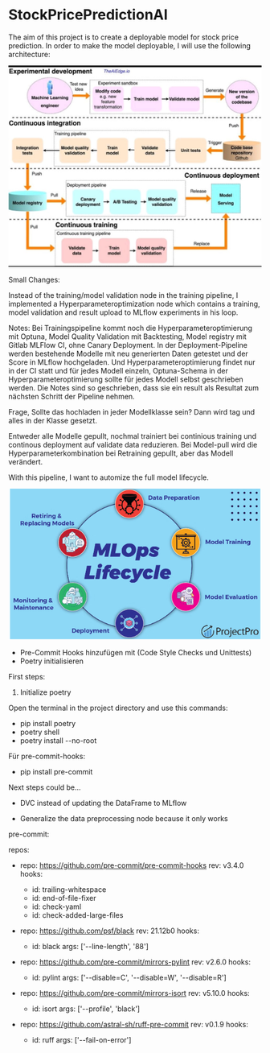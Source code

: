 # StockPricePredictionAI

The aim of this project is to create a deployable model for stock price prediction. In order to make the model deployable, I will use the following architecture:


<img src="Software Architecture.jpg">


Small Changes: 

Instead of the training/model validation node in the training pipeline, I implemented a Hyperparameteroptimization node which contains a training, model validation and result upload to MLflow experiments in his loop. 


Notes: Bei Trainingspipeline kommt noch die Hyperparameteroptimierung mit Optuna, Model Quality Validation mit Backtesting, Model registry mit Gitlab MLFlow CI, ohne Canary Deployment. In der Deployment-Pipeline werden bestehende Modelle mit neu generierten Daten getestet und der Score in MLflow hochgeladen. Und Hyperparameteroptimierung findet nur in der CI statt und für jedes Modell einzeln, Optuna-Schema in der Hyperparameteroptimierung sollte für jedes Modell selbst geschrieben werden. Die Notes sind so geschrieben, dass sie ein result als Resultat zum nächsten Schritt der Pipeline nehmen.

Frage, Sollte das hochladen in jeder Modellklasse sein? Dann wird tag und alles in der Klasse gesetzt.

Entweder alle Modelle gepullt, nochmal trainiert bei continious training und continous deployment auf validate data reduzieren. Bei Model-pull wird die Hyperparameterkombination bei Retraining gepullt, aber das Modell verändert.


With this pipeline, I want to automize the full model lifecycle.

<img src="MLOps_Lifecycle.png">

- Pre-Commit Hooks hinzufügen mit (Code Style Checks und Unittests)
- Poetry initialisieren


First steps:

1. Initialize poetry

Open the terminal in the project directory and use this commands:

- pip install poetry
- poetry shell
- poetry install --no-root


Für pre-commit-hooks:

- pip install pre-commit


Next steps could be...

- DVC instead of updating the DataFrame to MLflow

- Generalize the data preprocessing node because it only works 

pre-commit:


repos:
- repo: https://github.com/pre-commit/pre-commit-hooks
  rev: v3.4.0
  hooks:
  - id: trailing-whitespace
  - id: end-of-file-fixer
  - id: check-yaml
  - id: check-added-large-files

- repo: https://github.com/psf/black
  rev: 21.12b0
  hooks:
  - id: black
    args: ['--line-length', '88']

- repo: https://github.com/pre-commit/mirrors-pylint
  rev: v2.6.0
  hooks:
  - id: pylint
    args: ['--disable=C', '--disable=W', '--disable=R']

- repo: https://github.com/pre-commit/mirrors-isort
  rev: v5.10.0
  hooks:
  - id: isort
    args: ['--profile', 'black']

- repo: https://github.com/astral-sh/ruff-pre-commit
  rev: v0.1.9
  hooks:
  - id: ruff
    args: ['--fail-on-error']

